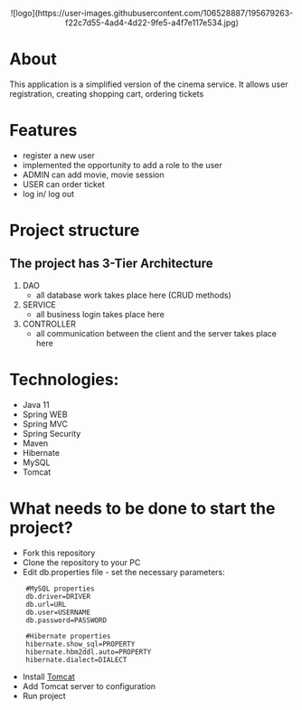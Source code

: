 <p align="center">
![logo](https://user-images.githubusercontent.com/106528887/195679263-f22c7d55-4ad4-4d22-9fe5-a4f7e117e534.jpg)
</p>

# **About**

This application is a simplified version of the cinema service. It allows user registration, creating shopping cart, ordering tickets

# **Features**

- register a new user
- implemented the opportunity to add a role to the user
- ADMIN can add movie, movie session
- USER can order ticket
- log in/ log out

# **Project structure**

## The project has 3-Tier Architecture

1. DAO
     - all database work takes place here (CRUD methods)
2. SERVICE
     - all business login takes place here
3. CONTROLLER
     - all communication between the client and the server takes place here

# **Technologies:**

- Java 11
- Spring WEB
- Spring MVC
- Spring Security
- Maven
- Hibernate
- MySQL
- Tomcat

# **What needs to be done to start the project?**

- Fork this repository
- Clone the repository to your PC
- Edit db.properties file - set the necessary parameters:

```
    #MySQL properties
    db.driver=DRIVER
    db.url=URL
    db.user=USERNAME
    db.password=PASSWORD

    #Hibernate properties
    hibernate.show_sql=PROPERTY
    hibernate.hbm2ddl.auto=PROPERTY
    hibernate.dialect=DIALECT
```
- Install [Tomcat](https://archive.apache.org/dist/tomcat/tomcat-9/v9.0.50/bin/)
- Add Tomcat server to configuration
- Run project